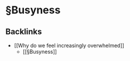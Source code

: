 # §Busyness

## Backlinks
* [[Why do we feel increasingly overwhelmed]]
	* [[§Busyness]]

<!-- {BearID:5B1A3D8C-3D66-4DE7-956A-AEB856D60154-83270-000005A7983F4EFE} -->
